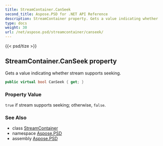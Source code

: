 ```yaml
---
title: StreamContainer.CanSeek
second_title: Aspose.PSD for .NET API Reference
description: StreamContainer property. Gets a value indicating whether stream supports seeking
type: docs
weight: 30
url: /net/aspose.psd/streamcontainer/canseek/
---
```

{{< psd/tize >}}
## StreamContainer.CanSeek property

Gets a value indicating whether stream supports seeking.

```csharp
public virtual bool CanSeek { get; }
```

### Property Value

`true` if stream supports seeking; otherwise, `false`.

### See Also

* class [StreamContainer](../)
* namespace [Aspose.PSD](../../streamcontainer/)
* assembly [Aspose.PSD](../../../)


